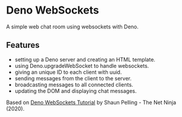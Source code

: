 # Deno WebSockets

A simple web chat room using websockets with Deno.

## Features

- setting up a Deno server and creating an HTML template.
- using Deno.upgradeWebSocket to handle websockets.
- giving an unique ID to each client with uuid.
- sending messages from the client to the server.
- broadcasting messages to all connected clients.
- updating the DOM and displaying chat messages.

Based on [Deno WebSockets Tutorial](https://www.youtube.com/playlist?list=PL4cUxeGkcC9gie1HrzOlzGZdEHLKhwNJE) by Shaun Pelling - The Net Ninja (2020).
